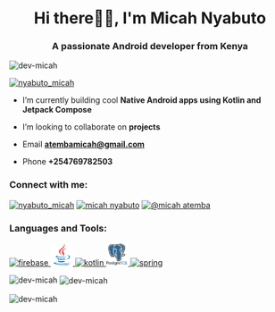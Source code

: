 <h1 align="center">Hi there👋🏾, I'm Micah Nyabuto</h1>
<h3 align="center">A passionate Android developer from Kenya</h3>

<p align="left"> <img src="https://komarev.com/ghpvc/?username=dev-micah&label=Profile%20views&color=0e75b6&style=flat" alt="dev-micah" /> </p>

<p align="left"> <a href="https://twitter.com/nyabuto_micah" target="blank"><img src="https://img.shields.io/twitter/follow/nyabuto_micah?logo=twitter&style=for-the-badge" alt="nyabuto_micah" /></a> </p>

- I’m currently building cool **Native Android apps using Kotlin and Jetpack Compose**

- I’m looking to collaborate on **projects**

- Email **atembamicah@gmail.com**
- Phone **+254769782503**

<h3 align="left">Connect with me:</h3>
<p align="left">
<a href="https://twitter.com/nyabuto_micah" target="blank"><img align="center" src="https://raw.githubusercontent.com/rahuldkjain/github-profile-readme-generator/master/src/images/icons/Social/twitter.svg" alt="nyabuto_micah" height="30" width="40" /></a>
<a href="https://linkedin.com/in/micah nyabuto" target="blank"><img align="center" src="https://raw.githubusercontent.com/rahuldkjain/github-profile-readme-generator/master/src/images/icons/Social/linked-in-alt.svg" alt="micah nyabuto" height="30" width="40" /></a>
<a href="https://medium.com/@micah atemba" target="blank"><img align="center" src="https://raw.githubusercontent.com/rahuldkjain/github-profile-readme-generator/master/src/images/icons/Social/medium.svg" alt="@micah atemba" height="30" width="40" /></a>
</p>

<h3 align="left">Languages and Tools:</h3>
<p align="left"> <a href="https://firebase.google.com/" target="_blank" rel="noreferrer"> <img src="https://www.vectorlogo.zone/logos/firebase/firebase-icon.svg" alt="firebase" width="40" height="40"/> </a> <a href="https://www.java.com" target="_blank" rel="noreferrer"> <img src="https://raw.githubusercontent.com/devicons/devicon/master/icons/java/java-original.svg" alt="java" width="40" height="40"/> </a> <a href="https://kotlinlang.org" target="_blank" rel="noreferrer"> <img src="https://www.vectorlogo.zone/logos/kotlinlang/kotlinlang-icon.svg" alt="kotlin" width="40" height="40"/> </a> <a href="https://www.postgresql.org" target="_blank" rel="noreferrer"> <img src="https://raw.githubusercontent.com/devicons/devicon/master/icons/postgresql/postgresql-original-wordmark.svg" alt="postgresql" width="40" height="40"/> </a> <a href="https://spring.io/" target="_blank" rel="noreferrer"> <img src="https://www.vectorlogo.zone/logos/springio/springio-icon.svg" alt="spring" width="40" height="40"/> </a> </p>

<p><img align="left" src="https://github-readme-stats.vercel.app/api/top-langs?username=dev-micah&show_icons=true&locale=en&layout=compact" alt="dev-micah" /></p>

<p>&nbsp;<img align="center" src="https://github-readme-stats.vercel.app/api?username=dev-micah&show_icons=true&locale=en" alt="dev-micah" /></p>

<p><img align="center" src="https://github-readme-streak-stats.herokuapp.com/?user=dev-micah&" alt="dev-micah" /></p>
